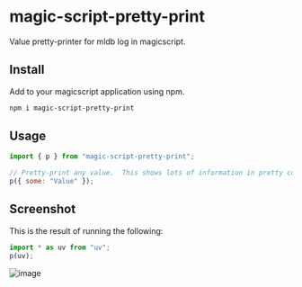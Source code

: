 # magic-script-pretty-print

Value pretty-printer for mldb log in magicscript.

## Install

Add to your magicscript application using npm.

```sh
npm i magic-script-pretty-print
```

## Usage

```js
import { p } from "magic-script-pretty-print";

// Pretty-print any value.  This shows lots of information in pretty colors.
p({ some: "Value" });
```

## Screenshot

This is the result of running the following:

```js
import * as uv from "uv";
p(uv);
```

![image](https://user-images.githubusercontent.com/89353/70291665-6fbc3400-17a1-11ea-9375-f654d7f87753.png)
